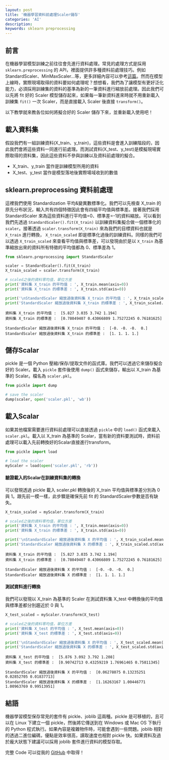 ```yaml
---
layout: post
title: '機器學習資料前處理Scaler儲存'
categories: 'AI'
description:
keywords: sklearn preprocessing
---
```


## 前言
在機器學習模型訓練之前往往會先進行資料處理。常見的處理方式是採用 `sklearn.preprocessing` 的 API，裡面提供許多種資料前處理技巧。例如 StandardScaler、MinMaxScaler...等，更多詳細內容可以參考[這篇](https://ithelp.ithome.com.tw/articles/10240494)。然而在模型上線時，實際現場取得的資料要如何處理呢？想想看，我們為了讓模型有更好泛化能力，必須採用訓練集的資料的基準為新的一筆資料進行縮放前處理。因此我們可以先將 fit 好的 Scaler 模型儲存起來，如果每一筆新資料進來時就不用重新載入訓練集 `fit()` 一次 Scaler，而是直接載入  Scaler 後直接 `transform()`。

以下教學就來教各位如何將擬合好的 Scaler 儲存下來，並重新載入使用吧！

## 載入資料集
假設我們有一組訓練資料(X_train、y_train)，這些資料是會進入訓練階段的，因此我們會將這些資料一同進行前處理。而測試資料(X_test、y_test)是模擬現場實際取得的資料集，因此這些資料不參與訓練以及資料前處理的擬合。

- X_train、y_train 當作是訓練模型所用的資料
- X_test、y_test 當作是模型落地後實際場域收到的數值

## sklearn.preprocessing 資料前處理
這裡我們使用 Standardization 平均&變異數標準化。我們可以先檢查 X_train 的原先分布狀況，輸入共有四個特徵因此會有四組平均值與標準差。接著我們採用 StandardScaler 來為這些資料進行平均值=0、標準差=-1的資料縮放。可以看到我們先透過 `StandardScaler().fit(X_train)` 以訓練資料集擬合做一個標準化的 `scaler`。接著透過 `scaler.transform(X_train)` 來為我們的目標資料也就是 `X_train` 進行轉換， `X_train_scaled` 即是標準化過後的訓練資料。同樣的我們可以透過 `X_train_scaled` 來查看平均值與標準差，可以發現由於是以 `X_train` 為基準縮放出來的資料所有特徵的平均值都為 0、標準差為 1。

```py
from sklearn.preprocessing import StandardScaler

scaler = StandardScaler().fit(X_train)
X_train_scaled = scaler.transform(X_train)

# scaled之後的資料零均值，單位方差  
print('資料集 X_train 的平均值 : ', X_train.mean(axis=0))
print('資料集 X_train 的標準差 : ', X_train.std(axis=0))

print('\nStandardScaler 縮放過後資料集 X_train 的平均值 : ', X_train_scaled.mean(axis=0))
print('StandardScaler 縮放過後資料集 X_train 的標準差 : ', X_train_scaled.std(axis=0))
```

```
資料集 X_train 的平均值 :  [5.827 3.035 3.742 1.194]
資料集 X_train 的標準差 :  [0.78049407 0.43066809 1.75272245 0.76181625]

StandardScaler 縮放過後資料集 X_train 的平均值 :  [-0. -0. -0.  0.]
StandardScaler 縮放過後資料集 X_train 的標準差 :  [1. 1. 1. 1.]
```

## 儲存Scalar
pickle 是一個 Python 壓縮/保存/提取文件的函式庫。我們可以透過它來儲存擬合好的 Scaler。載入 `pickle` 套件後使用 `dump()` 函式來儲存，輸出以 X_train 為基準的 Scalar。檔名為 `scaler.pkl`。

```py
from pickle import dump

# save the scaler
dump(scaler, open('scaler.pkl', 'wb'))
```

## 載入Scalar
如果其他檔案需要進行資料前處理可以直接透過 `pickle` 中的 `load()` 函式來載入 `scaler.pkl`。載入以 X_train 為基準的 Scalar，當有新的資料要測試時，資料前處理可以載入先前轉換好的Scalar直接進行transform。

```py
from pickle import load

# load the scaler
myScaler = load(open('scaler.pkl', 'rb'))
```

#### 驗證載入的Scalar在訓練資料集的轉換
可以發現透過 pickle 載入 scaler.pkl 轉換後的 X_train 平均值與標準差分別為 0 與 1。跟先前一模一樣，此步驟是確保先前 fit 的 StandardScaler參數是否有缺失。

```py
X_train_scaled = myScaler.transform(X_train)

# scaled之後的資料零均值，單位方差  
print('資料集 X_train 的平均值 : ', X_train.mean(axis=0))
print('資料集 X_train 的標準差 : ', X_train.std(axis=0))

print('\nStandardScaler 縮放過後資料集 X 的平均值 : ', X_train_scaled.mean(axis=0))
print('StandardScaler 縮放過後資料集 X 的標準差 : ', X_train_scaled.std(axis=0))
```

```
資料集 X_train 的平均值 :  [5.827 3.035 3.742 1.194]
資料集 X_train 的標準差 :  [0.78049407 0.43066809 1.75272245 0.76181625]

StandardScaler 縮放過後資料集 X 的平均值 :  [-0. -0. -0.  0.]
StandardScaler 縮放過後資料集 X 的標準差 :  [1. 1. 1. 1.]
```

#### 測試資料進行轉換
我們可以發現以 X_train 為基準的 Scaler 在測試資料集 X_test 中轉換後的平均值與標準差都分別趨近於 0 與 1。

```py
X_test_scaled = myScaler.transform(X_test)

# scaled之後的資料零均值，單位方差  
print('資料集 X_test 的平均值 : ', X_test.mean(axis=0))
print('資料集 X_test 的標準差 : ', X_test.std(axis=0))

print('\nStandardScaler 縮放過後資料集 X 的平均值 : ', X_test_scaled.mean(axis=0))
print('StandardScaler 縮放過後資料集 X 的標準差 : ', X_test_scaled.std(axis=0))
```

```
資料集 X_test 的平均值 :  [5.876 3.092 3.792 1.208]
資料集 X_test 的標準差 :  [0.90742713 0.43259219 1.76961465 0.75811345]

StandardScaler 縮放過後資料集 X 的平均值 :  [0.06278075 0.13235251 0.02852705 0.01837713]
StandardScaler 縮放過後資料集 X 的標準差 :  [1.16263167 1.00446771 1.00963769 0.99513951]
```

## 結語
機器學習模型保存常見的套件有 pickle、joblib 這兩種。pickle 是可移植的，且可以在 Linux 下建立一個 pickle，然後將它傳送到在 Windows 或 Mac OS 下執行的 Python 程式執行。如果內容是複雜物件時，可能會遇到一些問題。joblib 相對的透過二進位編碼，優點是效率很高，讀取速度也相對 pickle 快。如果資料及過於龐大狀態下建議可以採用 joblib 套件進行資料的模型存取。

完整 Code 可以從我的 [GitHub](https://github.com/1010code/learn-sklearn-preprocessing) 中取得！